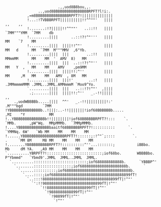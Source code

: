                             .,,uod8B8bou,,.
                   ..,uod8BBBBBBBBBBBBBBBBRPFT?l!i:.
              ,=m8BBBBBBBBBBBBBBBRPFT?!||||||||||||||
              !...:!TVBBBRPFT||||||||||!!^^""'   ||||                                     ,,    ,,    
              !.......:!?|||||!!^^""'   ..::!!   ||||                       `7MM"""YMM  `7MM    db   
              !.........||||      ..::!?!^"'''   ||||                         MM    `7    MM 
              !.........||||  ||||!!^"'          ||||                         MM   d      MM  `7MM  M"""MMV  ,6"Yb.  
              !.........||||  |||        ..:!!   ||||                         MMmmMM      MM    MM  '  AMV  8)   MM 
              !.........||||  |||  ..::!?!^"''   ||||                         MM   Y  ,   MM    MM    AMV    ,pm9MM  
              !.........||||  ||||!!:^''         ||||                         MM     ,M   MM    MM   AMV  , 8M   MM 
              !.........||||  |||!'       ..:!   ||||                       .JMMmmmmMMM .JMML..JMML.AMMmmmM `Moo9^Yo. 
              `.........||||  |||   ..::!?!^"'  ,||||
               .;.......||||  ||||!!:^''   _.-!!|||||                                            ,,   
        .,uodWBBBBb.....||||  ^^'   _.-!!|||||||||!:'                         .M"""bgd         `7MM        
    !YBBBBBBBBBBBBBBb..!|||:..-!!|||||||!iof68BBBBBBb.....                   ,MI    "Y           MM    
    !..YBBBBBBBBBBBBBBb!!||||||||!iof68BBBBBBRPFT?!:::    `.                 `MMb.      ,pW"Wq.  MMpMMMb.  `7MMpMMMb. 
    !....YBBBBBBBBBBBBBBbaaitf68BBBBBBRPFT?!::::::::::      `.                 `YMMNq. 6W'   `Wb MM    MM    MM    MM 
    !......YBBBBBBBBBBBBBBBBBBBRPFT?!::::::;:!^"`;::::        `.             .     `MM 8M     M8 MM    MM    MM    MM  
    !........YBBBBBBBBBBRPFT?!::::::::::^''...:::::::;          iBBbo.       Mb     dM YA.   ,A9 MM    MM    MM    MM 
    `..........YBRPFT?!:::::::::::::::::::::::::;iof68bo.       WBBBBbo.     P"Ybmmd"   `Ybmd9'.JMML  JMML..JMML  JMML.
      `..........::::::::::::::::::::::::;iof688888888888b.      `YBBBP^'
        `........:::::::::::::::::;iof688888888888888888888b.      `
          `......::::::::::;iof688888888888888888888888888888b.
            `....::::;iof688888888888888888888888888888888899fT!
              `..:::!8888888888888888888888888888888899fT|!^"'
                `':!!988888888888888888888888899fT|!^"'
                    `!!88888888888888888899fT|!^"'
                      `!9888888888899fT|!^"'
                        `!98899fT|!^"'
                          `!^"'


